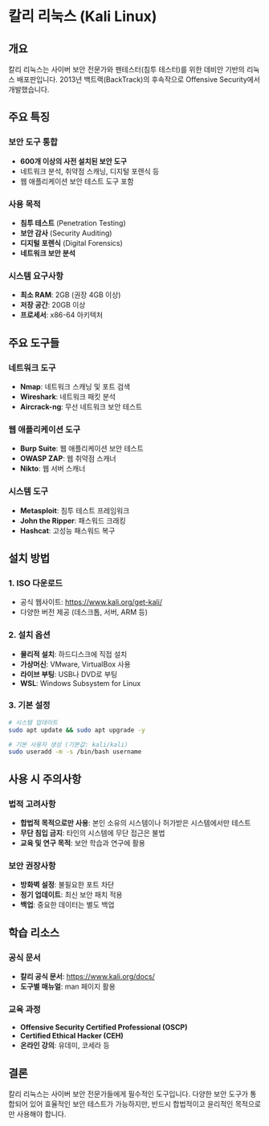 # 칼리 리눅스 (Kali Linux)

## 개요
칼리 리눅스는 사이버 보안 전문가와 펜테스터(침투 테스터)를 위한 데비안 기반의 리눅스 배포판입니다. 2013년 백트랙(BackTrack)의 후속작으로 Offensive Security에서 개발했습니다.

## 주요 특징

### 보안 도구 통합
- **600개 이상의 사전 설치된 보안 도구**
- 네트워크 분석, 취약점 스캐닝, 디지털 포렌식 등
- 웹 애플리케이션 보안 테스트 도구 포함

### 사용 목적
- **침투 테스트** (Penetration Testing)
- **보안 감사** (Security Auditing)
- **디지털 포렌식** (Digital Forensics)
- **네트워크 보안 분석**

### 시스템 요구사항
- **최소 RAM**: 2GB (권장 4GB 이상)
- **저장 공간**: 20GB 이상
- **프로세서**: x86-64 아키텍처

## 주요 도구들

### 네트워크 도구
- **Nmap**: 네트워크 스캐닝 및 포트 검색
- **Wireshark**: 네트워크 패킷 분석
- **Aircrack-ng**: 무선 네트워크 보안 테스트

### 웹 애플리케이션 도구
- **Burp Suite**: 웹 애플리케이션 보안 테스트
- **OWASP ZAP**: 웹 취약점 스캐너
- **Nikto**: 웹 서버 스캐너

### 시스템 도구
- **Metasploit**: 침투 테스트 프레임워크
- **John the Ripper**: 패스워드 크래킹
- **Hashcat**: 고성능 패스워드 복구

## 설치 방법

### 1. ISO 다운로드
- 공식 웹사이트: https://www.kali.org/get-kali/
- 다양한 버전 제공 (데스크톱, 서버, ARM 등)

### 2. 설치 옵션
- **물리적 설치**: 하드디스크에 직접 설치
- **가상머신**: VMware, VirtualBox 사용
- **라이브 부팅**: USB나 DVD로 부팅
- **WSL**: Windows Subsystem for Linux

### 3. 기본 설정
```bash
# 시스템 업데이트
sudo apt update && sudo apt upgrade -y

# 기본 사용자 생성 (기본값: kali/kali)
sudo useradd -m -s /bin/bash username
```

## 사용 시 주의사항

### 법적 고려사항
- **합법적 목적으로만 사용**: 본인 소유의 시스템이나 허가받은 시스템에서만 테스트
- **무단 침입 금지**: 타인의 시스템에 무단 접근은 불법
- **교육 및 연구 목적**: 보안 학습과 연구에 활용

### 보안 권장사항
- **방화벽 설정**: 불필요한 포트 차단
- **정기 업데이트**: 최신 보안 패치 적용
- **백업**: 중요한 데이터는 별도 백업

## 학습 리소스

### 공식 문서
- **칼리 공식 문서**: https://www.kali.org/docs/
- **도구별 매뉴얼**: man 페이지 활용

### 교육 과정
- **Offensive Security Certified Professional (OSCP)**
- **Certified Ethical Hacker (CEH)**
- **온라인 강의**: 유데미, 코세라 등

## 결론
칼리 리눅스는 사이버 보안 전문가들에게 필수적인 도구입니다. 다양한 보안 도구가 통합되어 있어 효율적인 보안 테스트가 가능하지만, 반드시 합법적이고 윤리적인 목적으로만 사용해야 합니다.
